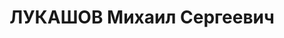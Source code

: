 ---
title: ЛУКАШОВ Михаил Сергеевич
description: "Род. в 1910, Башкирия, г. Белебей, русский, обр.: среднее, б/п. Златоустовский\
  \ инструментальный комбинат, цех № 13, техник \n  Арестован 15.01.1937. Обв. по\
  \ ст. 58-8, 58-11. Приговор: ВМН. Расстрелян 25.12.1937. \n  Реабилитирован 04.12.1958"
---